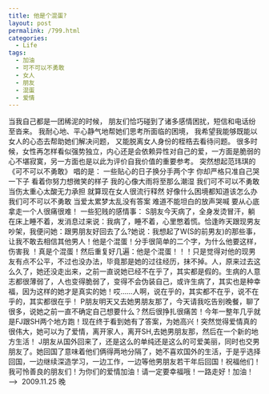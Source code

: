 ```yaml
---
title: 他是个混蛋?
layout: post
permalink: /799.html
categories:
  - Life
tags:
  - 加油
  - 可不可以不勇敢
  - 女人
  - 朋友
  - 混蛋
  - 爱情
---
```

 当我自己都是一团稀泥的时候， 朋友们恰巧碰到了诸多感情困扰，短信和电话纷至沓来。 我耐心地、平心静气地帮她们思考所面临的困境， 我希望我能够既能以女人的心态去帮助她们解决问题， 又能脱离女人身份的桎梏去看待问题。 很多时候，女性再怎样看似强势独立，内心还是会依赖异性对自己的爱，一方面是脆弱的心不堪寂寞，另一方面也是以此为评价自我价值的重要参考。 突然想起范玮琪的《可不可以不勇敢》 唱的是： 一些贴心的日子换分手两个字 你却严格只准自己哭一下子 看着你努力想微笑的样子 我的心像大雨将至那么潮湿 我们可不可以不勇敢 当伤太重心太酸无力承担 就算现在女人很流行释然 好像什么困境都知道该怎么办 我们可不可以不勇敢 当爱太累梦太乱没有答案 难道不能坦白的放声哭喊 要从心底拿走一个人很痛很难！ 一些犯贱的感情事： S朋友今天病了，全身发烫冒汗，躺在床上睡不着，发消息过来说：我病了，睡不着，心里憋着慌。恰逢昨天跟现男友吵架，我便问她：跟男朋友好回去了么?她说：我想起了W(S的前男友)的那些事，让我不敢去相信其他男人！他是个混蛋！分手很简单的二个字，为什么他要这样，伤害我 ！真是个混蛋！然后重复好几遍：他是个混蛋！！！只是觉得对他的现男友有点不公平，不过也没办法，毕竟那是她的过往经历，抹不掉。人，原来过去这么久了，她还没走出来，之前一直说她已经不在乎了，其实都是假的。生病的人意志都很薄弱了，人也变得脆弱了，变得不会伪装自己，或许生病了，其实也是种幸福，因为这样的她才是真实的她！哎&#8230;&#8230;人啊，说在乎的，其实都不在乎，说不在乎的，其实都很在乎！ P朋友明天又去她男朋友那了，今天请我吃告别晚餐，聊了很多，说她之前一直不确定自己想要什么？然后很挣扎很痛苦！今年一整年几乎就是FJ跟SH两个地方跑！现在终于看到她有了答案，为她高兴！突然觉得爱情真的很伟大，她可以为了爱情，离开家人，离开SH,去她男朋友那，然后在一个新的地方生活！ J朋友从国外回来了，还是这么的单纯还是这么的可爱美丽，同时也交男朋友了。她回国了意味着他们俩得两地分隔了，她不喜欢国外的生活，于是乎选择回国，一边继续深造学习，一边工作，一边等他男朋友若干年后回国！祝福他们！ 我可怜善良的朋友们！为你们的爱情加油！请一定要幸福哦！一路走好！加油！ &#8212;&#8211;>  2009.11.25 晚